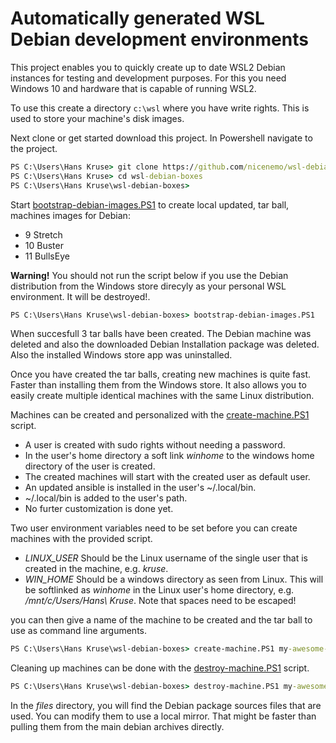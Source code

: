 # Automatically generated WSL Debian development environments

This project enables you to quickly create up to date WSL2 Debian instances for testing and development purposes.
For this you need Windows 10 and hardware that is capable of running WSL2.

To use this create a directory `c:\wsl` where you have write rights. This is used to store your machine's disk images.

Next clone or get started download this project.
In Powershell navigate to the project.

```cmd
PS C:\Users\Hans Kruse> git clone https://github.com/nicenemo/wsl-debian-boxes
PS C:\Users\Hans Kruse> cd wsl-debian-boxes
PS C:\Users\Hans Kruse\wsl-debian-boxes>
```

Start [bootstrap-debian-images.PS1](bootstrap-debian-images.PS1) to create local updated, tar ball, machines images for Debian:
* 9 Stretch
* 10 Buster
* 11 BullsEye

**Warning!** You should not run the script below if you use the Debian distribution from the Windows store direcyly as your personal WSL environment. It will be destroyed!.

```cmd
PS C:\Users\Hans Kruse\wsl-debian-boxes> bootstrap-debian-images.PS1
```
When succesfull 3 tar balls have been created. The Debian machine was deleted and also the downloaded Debian Installation package was deleted. Also the installed Windows store app was uninstalled.

Once you have created the tar balls, creating new machines is quite fast. Faster than installing them from the Windows store. It also allows you to easily create multiple identical machines with the same Linux distribution.


Machines can be created and personalized with the [create-machine.PS1](create-machine.PS1) script.

* A user is created with sudo rights without needing a password.
* In the user's home directory a soft link _winhome_ to the windows home directory of the user is created.
* The created machines will start with the created user as default user.
* An updated ansible is installed in the user's ~/.local/bin.
* ~/.local/bin is added to the user's path.
* No furter customization is done yet.

Two user environment variables need to be set before you can create machines with the provided script.

* *LINUX_USER* Should be the Linux username of the single user that is created in the machine, e.g. *kruse*.
* *WIN_HOME* Should be a windows  directory as seen from Linux. This will be softlinked as *winhome* in the Linux user's home directory, e.g. */mnt/c/Users/Hans\ Kruse*. Note that spaces need to be escaped!

you can then give a name of the machine to be created and the tar ball to use as command line arguments.

```cmd
PS C:\Users\Hans Kruse\wsl-debian-boxes> create-machine.PS1 my-awesome-box debian-buster.tar
```
Cleaning up machines can be done with the [destroy-machine.PS1](destroy-machine.PS1) script.

```cmd
PS C:\Users\Hans Kruse\wsl-debian-boxes> destroy-machine.PS1 my-awesome-box
```

In the _files_ directory, you will find the Debian package sources files that are used.
You can modify them to use a local mirror. That might be faster than pulling them from the main debian archives directly.
